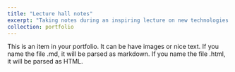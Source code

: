 ```yaml
---
title: "Lecture hall notes"
excerpt: "Taking notes during an inspiring lecture on new technologies.<br/><img src='/images/portfolio2.png'>"
collection: portfolio
---
```


This is an item in your portfolio. It can be have images or nice text. If you name the file .md, it will be parsed as markdown. If you name the file .html, it will be parsed as HTML. 
